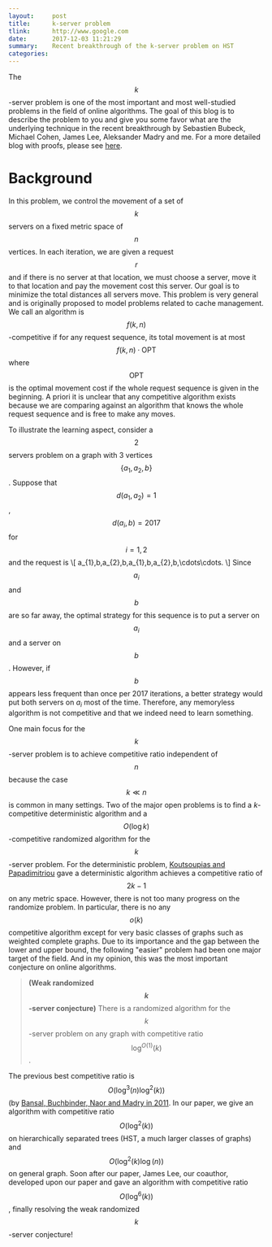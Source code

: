 ```yaml
---
layout:     post
title:      k-server problem
tlink:		http://www.google.com
date:       2017-12-03 11:21:29
summary:    Recent breakthrough of the k-server problem on HST
categories: 
---
```


The $$k$$-server problem is one of the most important and most well-studied problems in the field of online algorithms. The goal of this blog is to describe the problem to you and give you some favor what are the underlying technique in the recent breakthrough by Sebastien Bubeck, Michael Cohen, James Lee, Aleksander Madry and me. For a more detailed blog with proofs, please see [here](https://blogs.princeton.edu/imabandit/2017/12/16/k-server-part-1-online-learning-and-online-algorithms/).

# Background

In this problem, we control the movement of a set of $$k$$ servers on a fixed metric space of $$n$$ vertices. In each iteration, we are
given a request $$r$$ and if there is no server at that location, we must choose a server, move it to that location and pay the movement cost this server. Our goal is to minimize the total distances all servers move. This problem is very general and is originally proposed to model problems related to cache management. We call an algorithm is $$f(k,n)$$-competitive if for any request sequence, its total movement is at most $$f(k,n)\cdot\text{OPT}$$ where $$\text{OPT}$$ is the optimal movement cost if the whole request sequence is given in the beginning. A priori it is unclear that any competitive algorithm exists because we are comparing against an algorithm that knows the whole request sequence and is free to make any moves.

To illustrate the learning aspect, consider a $$2$$ servers problem on a graph with 3 vertices $$\{a_{1},a_{2},b\}$$. Suppose that $$d(a_{1},a_{2})=1$$, $$d(a_{i},b)=2017$$ for $$i=1,2$$ and the request is 
\\[
a_{1},b,a_{2},b,a_{1},b,a_{2},b,\cdots\cdots.
\\]
Since $$a_{i}$$ and $$b$$ are so far away, the optimal strategy for this sequence is to put a server on $$a_{i}$$ and a server on $$b$$. However, if $$b$$ appears less frequent than once per 2017 iterations, a better strategy would put both servers on $a_{i}$ most of the time. Therefore, any memoryless algorithm is not competitive and that we indeed need to learn something. 

One main focus for the $$k$$-server problem is to achieve competitive ratio independent of $$n$$ because the case $$k\ll n$$ is common in many settings. Two of the major open problems is to find a $k$-competitive deterministic algorithm and a $$O(\log k)$$-competitive randomized algorithm for the $$k$$-server problem. For the deterministic problem, [Koutsoupias and Papadimitriou](https://doi.org/10.1145/210118.210128) gave a deterministic algorithm achieves a competitive ratio of $$2k-1$$ on any metric space. However, there is not too many progress on the randomize problem. In particular, there is no any $$o(k)$$ competitive algorithm except for very basic classes of graphs such as weighted complete graphs. Due to its importance and the gap between the lower and upper bound, the following "easier" problem had been one major target of the field. And in my opinion, this was the most important conjecture on online algorithms.

> **(Weak randomized $$k$$-server conjecture)** There is a randomized algorithm for the $$k$$-server problem on any graph with competitive ratio $$\log^{O(1)}(k)$$.

The previous best competitive ratio is $$O(\log^{3}(n)\log^{2}(k))$$ (by [Bansal, Buchbinder, Naor and Madry in 2011](https://arxiv.org/abs/1110.1580v1). In our paper, we give an algorithm with competitive ratio $$O(\log^{2}(k))$$ on hierarchically separated trees (HST, a much larger classes of graphs) and $$O(\log^{2}(k)\log(n))$$ on general graph. Soon after our paper,
James Lee, our coauthor, developed upon our paper and gave an algorithm with competitive ratio $$O(\log^{6}(k))$$, finally resolving the weak randomized $$k$$-server conjecture!
